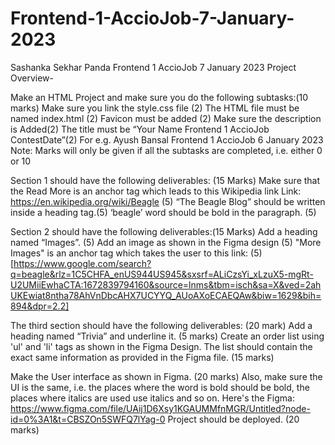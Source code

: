 # Frontend-1-AccioJob-7-January-2023
Sashanka Sekhar Panda Frontend 1 AccioJob 7 January 2023
Project Overview-

Make an HTML Project and make sure you do the following subtasks:(10 marks)
Make sure you link the style.css file (2)
The HTML file must be named index.html (2)
Favicon must be added (2)
Make sure the description is Added(2)
The title must be “Your Name Frontend 1 AccioJob ContestDate”(2)
For e.g. Ayush Bansal Frontend 1 AccioJob 6 January 2023
Note: Marks will only be given if all the subtasks are completed, i.e. either 0 or 10

Section 1 should have the following deliverables: (15 Marks)
Make sure that the Read More is an anchor tag which leads to this Wikipedia link Link: https://en.wikipedia.org/wiki/Beagle (5)
“The Beagle Blog” should be written inside a heading tag.(5)
‘beagle’ word should be bold in the paragraph. (5)

Section 2 should have the following deliverables:(15 Marks)
Add a heading named “Images”. (5)
Add an image as shown in the Figma design (5)
"More Images" is an anchor tag which takes the user to this link: (5)
[https://www.google.com/search?q=beagle&rlz=1C5CHFA_enUS944US945&sxsrf=ALiCzsYi_xLzuX5-mgRt-U2UMiiEwhaCTA:1672839794160&source=lnms&tbm=isch&sa=X&ved=2ahUKEwiat8ntha78AhVnDbcAHX7UCYYQ_AUoAXoECAEQAw&biw=1629&bih=894&dpr=2.2]

The third section should have the following deliverables: (20 mark)
Add a heading named “Trivia” and underline it. (5 marks)
Create an order list using 'ul' and 'li' tags as shown in the Figma Design. 
The list should contain the exact same information as provided in the Figma file. (15 marks)

Make the User interface as shown in Figma. (20 marks)
Also, make sure the UI is the same, i.e. the places where the word is bold should be bold, the places where italics are used use italics and so on.
Here's the Figma: https://www.figma.com/file/UAij1D6Xsy1KGAUMMfnMGR/Untitled?node-id=0%3A1&t=CBSZOn5SWFQ7lYag-0
Project should be deployed. (20 marks)

